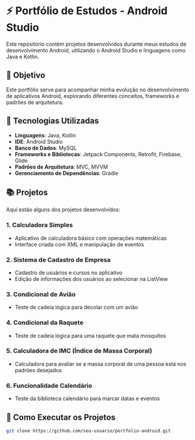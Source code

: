 # ⚡ Portfólio de Estudos - Android Studio

Este repositório contém projetos desenvolvidos durante meus estudos de desenvolvimento Android, utilizando o Android Studio e linguagens como Java e Kotlin. 

## 🌟 Objetivo
Este portfólio serve para acompanhar minha evolução no desenvolvimento de aplicativos Android, explorando diferentes conceitos, frameworks e padrões de arquitetura.

## 🔧 Tecnologias Utilizadas
- **Linguagens**: Java, Kotlin
- **IDE**: Android Studio
- **Banco de Dados**: MySQL
- **Frameworks e Bibliotecas**: Jetpack Components, Retrofit, Firebase, Glide
- **Padrões de Arquitetura**: MVC, MVVM
- **Gerenciamento de Dependências**: Gradle

## 📚 Projetos
Aqui estão alguns dos projetos desenvolvidos:

### 1. Calculadora Simples
- Aplicativo de calculadora básico com operações matemáticas
- Interface criada com XML e manipulação de eventos

### 2. Sistema de Cadastro de Empresa
- Cadastro de usuários e cursos no aplicativo
- Edição de informações dos usuários ao selecionar na ListView

### 3. Condicional de Avião
- Teste de cadeia lógica para decolar com um avião

### 4. Condicional da Raquete
- Teste de cadeia lógica para uma raquete que mata mosquitos

### 5. Calculadora de IMC (Índice de Massa Corporal)
- Calculadora para avaliar se a massa corporal de uma pessoa está nos padrões desejados

### 6. Funcionalidade Calendário
- Teste da biblioteca calendário para marcar datas e eventos

## 📖 Como Executar os Projetos
```sh
git clone https://github.com/seu-usuario/portfolio-android.git
